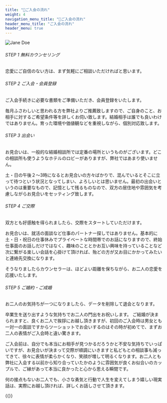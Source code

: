 ```yaml
---
title: "📑ご入会の流れ"
weight: 4
navigation_menu_title: "🔖ご入会の流れ"
header_menu_title: "ご入会の流れ"
header_menu: true
---
```



![Jane Doe](/images/flow.png)

###### STEP 1 無料カウンセリング
恋愛にご自信のない方は、まず気軽にご相談いただければと思います。

###### STEP 2 ご入会・会員登録
ご入会手続きに必要な書類をご準備いただき、会員登録をいたします。

毎月ふさわしいと思われる方を弊社よりご推薦致しますので、ご自身のこと、お相手に対するご希望条件等を詳しくお伺い致します。結婚相手は誰でも良いわけではありません。育った環境や価値観などを重視しながら、個別対応致します。


###### STEP 3 出会い
お見合いは、一般的な結婚相談所では定番の場所というものがございます。どこの相談所も使うようなホテルのロビーがありますが、弊社ではあまり使いません。

土・日の午後２〜3時になるとお見合いの方々ばかりで、混んでいるとそこに立って待つという状況となってしまい、よろしいとは思いません。最初の出会いというのは重要なもので、記憶として残るものなので、双方の居住地や雰囲気を考慮しながらお見合いをセッティング致します。



###### STEP 4 ご交際
双方とも好感触を得られましたら、交際をスタートしていただけます。

お見合いは、就活の面談など仕事のパートナー探しではありません。基本的に土・日・祝日の仕事休みでプライベートな時間帯でのお話になりますので、終始仕事面のお話しだけではなく、趣味のこととかお互い興味を持っていることなど次に繋がる楽しい会話を心掛けて頂ければ、殆どの方が又お目にかかってみたいと連絡先交換になります。

そうなりましたらカウンセラーは、ほどよい距離を保ちながら、お二人の恋愛を応援いたします。


###### STEP 5 ご婚約・ご成婚
お二人のお気持ちが一つになりましたら、データを削除して退会となります。

卒業生を送り出すような気持ちでお二人の門出をお祝いします。 ご結婚が決まられますと、良くお二人で挨拶にお越し頂きますが、初回のご入会時は男女とも一対一の面談ですからツーショットでお会いするのはその時が初めてで、まずお二人の表情がご入会時と違い驚きます。

ご入会前は、自分でも本当にお相手が見つかるだろうかと不安な気持ちでいっぱいですが、お見合いが決まって交際が順調にいきますと私どもとの相談事も減ってきて、徐々に表情が柔らかくなり、笑顔が増して明るくなります。お二人とも弊社に入会する以前から知り合っていたかのように雰囲気が良くお似合いのカップルで、ご縁があって本当に良かったと心から思える瞬間です。

何の接点もないお二人でも、小さな勇気と行動で人生を変えてしまう嬉しい現実話は、実際にお越し頂ければ、詳しくお話しさせて頂きます。



{{<extlink text="ご入会はこちらへ" href="/register/" icon="fa fa-external-link">}}

